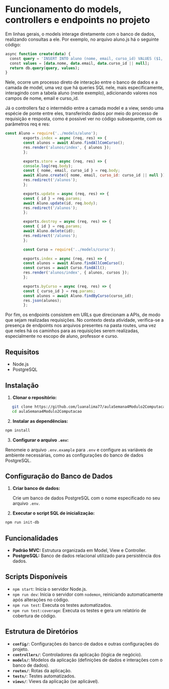 # Funcionamento do models, controllers e endpoints no projeto

Em linhas gerais, o models interage diretamente com o banco de dados, realizando consultas a ele. Por exemplo, no arquivo aluno.js há o seguinte código:

```sql
async function create(data) {
  const query = 'INSERT INTO aluno (nome, email, curso_id) VALUES ($1, $2, $3)';
  const values = [data.nome, data.email, data.curso_id || null];
  return db.query(query, values);
}
```

Nele, ocorre um processo direto de interação entre o banco de dados e a camada de model, uma vez que há queries SQL nele, mais especificamente, interagindo com a tabela aluno (neste exemplo), adicionando valores nos campos de nome, email e curso_id.

Já o controllers faz o intermédio entre a camada model e a view, sendo uma espécie de ponte entre eles, transferindo dados por meio do processo de requisição e resposta, como é possível ver no código subsequente, com os parâmetros req e res:

```javascript
const Aluno = require('../models/aluno');
        exports.index = async (req, res) => {
        const alunos = await Aluno.findAllComCurso();
        res.render('alunos/index', { alunos });
        };

        exports.store = async (req, res) => {
        console.log(req.body); 
        const { nome, email, curso_id } = req.body;
        await Aluno.create({ nome, email, curso_id: curso_id || null });
        res.redirect('/alunos');
        };

        exports.update = async (req, res) => {
        const { id } = req.params;
        await Aluno.update(id, req.body);
        res.redirect('/alunos');
        };

        exports.destroy = async (req, res) => {
        const { id } = req.params;
        await Aluno.delete(id);
        res.redirect('/alunos');
        };

        const Curso = require('../models/curso');

        exports.index = async (req, res) => {
        const alunos = await Aluno.findAllComCurso();
        const cursos = await Curso.findAll();
        res.render('alunos/index', { alunos, cursos });
        };

        exports.byCurso = async (req, res) => {
        const { curso_id } = req.params;
        const alunos = await Aluno.findByCurso(curso_id);
        res.json(alunos);
        };
```
Por fim, os endpoints consistem em URLs que direcionam a APIs, de modo que sejam realizadas requisições. No contexto desta atividade, verifica-se a presença de endpoints nos arquivos presentes na pasta routes, uma vez que neles há os caminhos para as requisições serem realizadas, especialmente no escopo de aluno, professor e curso.


## Requisitos

- Node.js
- PostgreSQL

## Instalação

1. **Clonar o repositório:**

```bash
   git clone https://github.com/luanalima77/aulaSemana4Modulo2Computacao.git
   cd aulaSemana4Modulo2Computacao
```

2. **Instalar as dependências:**
    
```bash
npm install
```
    
3. **Configurar o arquivo `.env`:**
    
Renomeie o arquivo `.env.example` para `.env` e configure as variáveis de ambiente necessárias, como as configurações do banco de dados PostgreSQL.
    

Configuração do Banco de Dados
------------------------------

1. **Criar banco de dados:**
    
    Crie um banco de dados PostgreSQL com o nome especificado no seu arquivo `.env`.
    
2. **Executar o script SQL de inicialização:**
    
```bash
npm run init-db
```
    
Funcionalidades
---------------

* **Padrão MVC:** Estrutura organizada em Model, View e Controller.
* **PostgreSQL:** Banco de dados relacional utilizado para persistência dos dados.

Scripts Disponíveis
-------------------

* `npm start`: Inicia o servidor Node.js.
* `npm run dev`: Inicia o servidor com `nodemon`, reiniciando automaticamente após alterações no código.
* `npm run test`: Executa os testes automatizados.
* `npm run test:coverage`: Executa os testes e gera um relatório de cobertura de código.

Estrutura de Diretórios
-----------------------

* **`config/`**: Configurações do banco de dados e outras configurações do projeto.
* **`controllers/`**: Controladores da aplicação (lógica de negócio).
* **`models/`**: Modelos da aplicação (definições de dados e interações com o banco de dados).
* **`routes/`**: Rotas da aplicação.
* **`tests/`**: Testes automatizados.
* **`views/`**: Views da aplicação (se aplicável).
